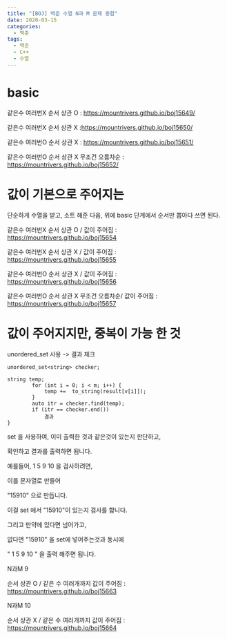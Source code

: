 ```yaml
---
title: "[BOJ] 백준 수열 N과 M 문제 종합"
date: 2020-03-15
categories: 
  - 백준
tags: 
  - 백준
  - C++
  - 수열
---
```


# basic

같은수 여러번X 순서 상관 O : https://mountrivers.github.io/boj15649/

같은수 여러번X 순서 상관 X :https://mountrivers.github.io/boj15650/

같은수 여러번O 순서 상관 X : https://mountrivers.github.io/boj15651/

같은수 여러번O 순서 상관 X 무조건 오름차순 :  https://mountrivers.github.io/boj15652/

# 값이 기본으로 주어지는 

단순하게 수열을 받고, 소트 해준 다음, 위에 basic 단계에서 순서만 뽑아다 쓰면 된다. 


같은수 여러번X 순서 상관 O / 값이 주어짐  : https://mountrivers.github.io/boj15654

같은수 여러번X 순서 상관 X / 값이 주어짐  : https://mountrivers.github.io/boj15655

같은수 여러번O 순서 상관 X / 값이 주어짐  : https://mountrivers.github.io/boj15656

같은수 여러번O 순서 상관 X 무조건 오름차순/ 값이 주어짐  : https://mountrivers.github.io/boj15657

# 값이 주어지지만, 중복이 가능 한 것

unordered_set 사용 -> 결과 체크 

```
unordered_set<string> checker;

string temp;
		for (int i = 0; i < m; i++) {
			temp +=  to_string(result[v[i]]);
		}
		auto itr = checker.find(temp);
        if (itr == checker.end())
            결과
}
```
set 을 사용하여, 이미 출력한 것과 같은것이 있는지 판단하고, 

확인하고 결과를 출력하면 됩니다. 

예를들어, 1 5 9 10 을 검사하려면, 

이를 문자열로 만들어

"15910" 으로 만듭니다. 

이걸 set 에서 "15910"이 있는지 검사를 합니다. 

그리고 만약에 있다면 넘어가고, 

없다면 "15910" 을 set에 넣어주는것과 동시에 

" 1 5 9 10 " 을 출력 해주면 됩니다. 


N과M 9

순서 상관 O / 같은 수 여러개까지 값이 주어짐  : https://mountrivers.github.io/boj15663

N과M 10

 순서 상관 X / 같은 수 여러개까지 값이 주어짐  : https://mountrivers.github.io/boj15664
 

